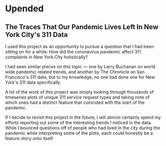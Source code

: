 # Upended 
## The Traces That Our Pandemic Lives Left In New York City's 311 Data

I used this project as an opportunity to pursue a question that I had been sitting on for a while: How did the coronavirus pandemic affect 311 complaints in New York City holistically? 

I had seen similar pieces on this topic — one by Larry Buchanan on world wide pandemic related trends, and another by The Chronicle on San Francisco's 311 data, but to my knowledge, no one had done one for New York's 311 data specifically. 

A lot of the work of this project was simply looking through thousands of timeseries plots of unique 311 service request types and taking note of which ones had a distinct feature that coincided with the start of the pandemic. 

If I decide to revisit this project in the future, I will almost certainly spend my efforts reporting out some of the interesting trends I noticed in the data. While I bounced questions off of people who had lived in the city during the pandemic while interpreting some of the plots, each could honestly be a feature story unto itself.
